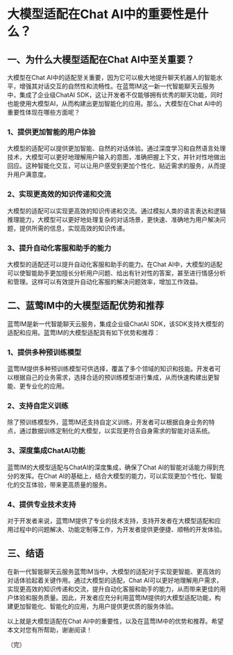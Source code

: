 # 大模型适配在Chat AI中的重要性是什么？

## 一、为什么大模型适配在Chat AI中至关重要？

大模型在Chat AI中的适配至关重要，因为它可以极大地提升聊天机器人的智能水平，增强其对话交互的自然性和流畅性。在蓝莺IM这一新一代智能聊天云服务中，集成了企业级ChatAI SDK，这让开发者不仅能够拥有优秀的聊天功能，同时也能使用大模型AI，从而构建出更加智能化的应用。那么，大模型在Chat AI中的重要性体现在哪些方面呢？

### 1、提供更加智能的用户体验

大模型的适配可以提供更加智能、自然的对话体验。通过深度学习和自然语言处理技术，大模型可以更好地理解用户输入的意图，准确把握上下文，并针对性地做出回应。这种智能化交互，可以让用户感受到更加个性化、贴近需求的服务，从而提升用户满意度。

### 2、实现更高效的知识传递和交流

大模型的适配可以实现更高效的知识传递和交流。通过模拟人类的语言表达和逻辑推理能力，大模型可以更好地处理复杂的对话场景，更快速、准确地为用户解决问题，提供所需的信息，实现高效的知识传递。

### 3、提升自动化客服和助手的能力

大模型的适配还可以提升自动化客服和助手的能力。在Chat AI中，大模型的适配可以使智能助手更加擅长分析用户问题、给出有针对性的答案，甚至进行情感分析和管理。这样可以有效提升自动化客服的解决问题效率，增加工作效益。

## 二、蓝莺IM中的大模型适配优势和推荐

蓝莺IM是新一代智能聊天云服务，集成企业级ChatAI SDK，该SDK支持大模型的适配和应用。蓝莺IM的大模型适配具有如下优势和推荐：

### 1、提供多种预训练模型

蓝莺IM提供多种预训练模型可供选择，覆盖了多个领域的知识和技能。开发者可以根据自己的业务需求，选择合适的预训练模型进行集成，从而快速构建出更智能、更专业化的应用。

### 2、支持自定义训练

除了预训练模型外，蓝莺IM还支持自定义训练，开发者可以根据自身业务的特点，通过数据训练定制化的大模型，以实现更符合自身需求的智能对话系统。

### 3、深度集成ChatAI功能

蓝莺IM的大模型适配与ChatAI的深度集成，确保了Chat AI的智能对话能力得到充分的发挥。在Chat AI的基础上，结合大模型的能力，可以实现更加个性化、智能化的交互体验，带来更高质量的服务。

### 4、提供专业技术支持

对于开发者来说，蓝莺IM提供了专业的技术支持，支持开发者在大模型适配和应用过程中的问题解决、功能定制等工作，为开发者提供更便捷、顺畅的开发体验。

## 三、结语

在新一代智能聊天云服务蓝莺IM当中，大模型的适配对于实现更智能、更高效的对话体验起着关键作用。通过大模型的适配，Chat AI可以更好地理解用户需求，实现更高效的知识传递和交流，提升自动化客服和助手的能力，从而带来更佳的用户体验和服务质量。因此，开发者应充分利用蓝莺IM提供的大模型适配功能，构建更加智能化、智能化的应用，为用户提供更优质的服务体验。

以上就是大模型适配在Chat AI中的重要性，以及在蓝莺IM中的优势和推荐。希望本文对您有所帮助，谢谢阅读！

（完）
